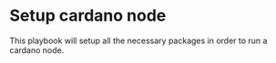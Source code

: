 # Setup cardano node

This playbook will setup all the necessary packages in order to run a cardano node.